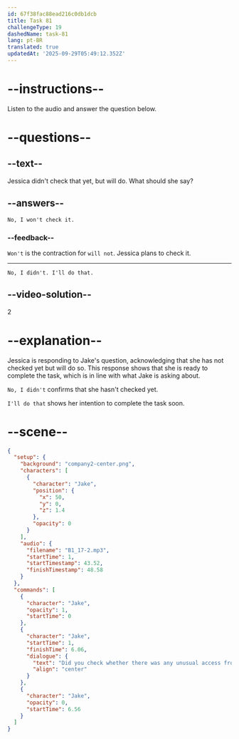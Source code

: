 ```yaml
---
id: 67f38fac88ead216c0db1dcb
title: Task 81
challengeType: 19
dashedName: task-81
lang: pt-BR
translated: true
updatedAt: '2025-09-29T05:49:12.352Z'
---
```


<!-- (audio) Jake: Did you check whether there was any unusual access from external IPs or locations? -->

<!-- SPEAKING -->

# --instructions--

Listen to the audio and answer the question below.

# --questions--

## --text--

Jessica didn't check that yet, but will do. What should she say?

## --answers--

`No, I won't check it.`

### --feedback--

`Won't` is the contraction for `will not`. Jessica plans to check it.

---

`No, I didn't. I'll do that.`

## --video-solution--

2

# --explanation--

Jessica is responding to Jake's question, acknowledging that she has not checked yet but will do so. This response shows that she is ready to complete the task, which is in line with what Jake is asking about.

`No, I didn't` confirms that she hasn't checked yet.

`I'll do that` shows her intention to complete the task soon.

# --scene--

```json
{
  "setup": {
    "background": "company2-center.png",
    "characters": [
      {
        "character": "Jake",
        "position": {
          "x": 50,
          "y": 0,
          "z": 1.4
        },
        "opacity": 0
      }
    ],
    "audio": {
      "filename": "B1_17-2.mp3",
      "startTime": 1,
      "startTimestamp": 43.52,
      "finishTimestamp": 48.58
    }
  },
  "commands": [
    {
      "character": "Jake",
      "opacity": 1,
      "startTime": 0
    },
    {
      "character": "Jake",
      "startTime": 1,
      "finishTime": 6.06,
      "dialogue": {
        "text": "Did you check whether there was any unusual access from external IPs or locations?",
        "align": "center"
      }
    },
    {
      "character": "Jake",
      "opacity": 0,
      "startTime": 6.56
    }
  ]
}
```
